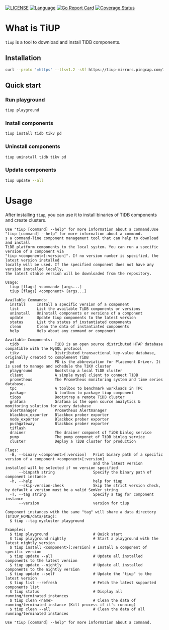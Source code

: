 [![LICENSE](https://img.shields.io/github/license/pingcap/tidb.svg)](https://github.com/pingcap-incubator/tiup/blob/master/LICENSE)
[![Language](https://img.shields.io/badge/Language-Go-blue.svg)](https://golang.org/)
[![Go Report Card](https://goreportcard.com/badge/github.com/pingcap-incubator/tiup)](https://goreportcard.com/badge/github.com/pingcap-incubator/tiup)
[![Coverage Status](https://codecov.io/gh/pingcap-incubator/tiup/branch/master/graph/badge.svg)](https://codecov.io/gh/pingcap-incubator/tiup/)

# What is TiUP

`tiup` is a tool to download and install TiDB components.

## Installation

```sh
curl --proto '=https' --tlsv1.2 -sSf https://tiup-mirrors.pingcap.com/install.sh | sh
```

## Quick start

### Run playground

```sh
tiup playground
```

### Install components

```sh
tiup install tidb tikv pd
```

### Uninstall components

```sh
tiup uninstall tidb tikv pd
```

### Update components

```sh
tiup update --all
```

# Usage
After installing `tiup`, you can use it to install binaries of TiDB components and create clusters.

```
Use "tiup [command] --help" for more information about a command.Use "tiup [command] --help" for more information about a command.
s a command-line component management tool that can help to download and install
TiDB platform components to the local system. You can run a specific version of a component via
"tiup <component>[:version]". If no version number is specified, the latest version installed
locally will be used. If the specified component does not have any version installed locally,
the latest stable version will be downloaded from the repository.

Usage:
  tiup [flags] <command> [args...]
  tiup [flags] <component> [args...]

Available Commands:
  install     Install a specific version of a component
  list        List the available TiDB components or versions
  uninstall   Uninstall components or versions of a component
  update      Update tiup components to the latest version
  status      List the status of instantiated components
  clean       Clean the data of instantiated components
  help        Help about any command or component

Available Components:
  tidb                TiDB is an open source distributed HTAP database compatible with the MySQL protocol
  tikv                Distributed transactional key-value database, originally created to complement TiDB
  pd                  PD is the abbreviation for Placement Driver. It is used to manage and schedule the TiKV cluster
  playground          Bootstrap a local TiDB cluster
  client              A simple mysql client to connect TiDB
  prometheus          The Prometheus monitoring system and time series database.
  tpc                 A toolbox to benchmark workloads in TPC
  package             A toolbox to package tiup component
  tiops               Bootstrap a remote TiDB cluster
  grafana             Grafana is the open source analytics & monitoring solution for every database
  alertmanager        Prometheus Alertmanager
  blackbox_exporter   Blackbox prober exporter
  node_exporter       Blackbox prober exporter
  pushgateway         Blackbox prober exporter
  tiflash             
  drainer             The drainer componet of TiDB binlog service
  pump                The pump componet of TiDB binlog service
  cluster             Deploy a TiDB cluster for production

Flags:
  -B, --binary <component>[:version]   Print binary path of a specific version of a component <component>[:version]
                                       and the latest version installed will be selected if no version specified
      --binpath string                 Specify the binary path of component instance
  -h, --help                           help for tiup
      --skip-version-check             Skip the strict version check, by default a version must be a valid SemVer string
  -T, --tag string                     Specify a tag for component instance
      --version                        version for tiup

Component instances with the same "tag" will share a data directory ($TIUP_HOME/data/$tag):
  $ tiup --tag mycluster playground

Examples:
  $ tiup playground                    # Quick start
  $ tiup playground nightly            # Start a playground with the latest nightly version
  $ tiup install <component>[:version] # Install a component of specific version
  $ tiup update --all                  # Update all installed components to the latest version
  $ tiup update --nightly              # Update all installed components to the nightly version
  $ tiup update --self                 # Update the "tiup" to the latest version
  $ tiup list --refresh                # Fetch the latest supported components list
  $ tiup status                        # Display all running/terminated instances
  $ tiup clean <name>                  # Clean the data of running/terminated instance (Kill process if it's running)
  $ tiup clean --all                   # Clean the data of all running/terminated instances

Use "tiup [command] --help" for more information about a command.
```
